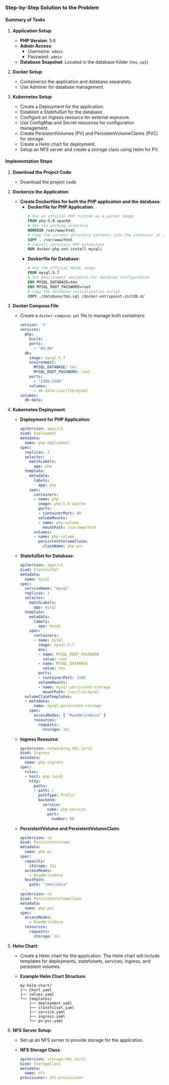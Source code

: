 ### Step-by-Step Solution to the Problem

#### **Summary of Tasks**

1. **Application Setup**:
   - **PHP Version**: 5.6
   - **Admin Access**: 
     - Username: `admin`
     - Password: `admin`
   - **Database Snapshot**: Located in the database folder (`tms.sql`)

2. **Docker Setup**:
   - Containerize the application and database separately.
   - Use Adminer for database management.

3. **Kubernetes Setup**:
   - Create a Deployment for the application.
   - Establish a StatefulSet for the database.
   - Configure an Ingress resource for external exposure.
   - Use ConfigMap and Secret resources for configuration management.
   - Create PersistentVolumes (PV) and PersistentVolumeClaims (PVC) for storage.
   - Create a Helm chart for deployment.
   - Setup an NFS server and create a storage class using Helm for PV.

#### **Implementation Steps**

1. **Download the Project Code**: 
   - Download the project code

2. **Dockerize the Application**:
   - **Create Dockerfiles for both the PHP application and the database**:
     - **Dockerfile for PHP Application**:
       ```dockerfile
       # Use an official PHP runtime as a parent image
       FROM php:5.6-apache
       # Set the working directory
       WORKDIR /var/www/html
       # Copy the current directory contents into the container at /var/www/html
       COPY . /var/www/html
       # Install necessary PHP extensions
       RUN docker-php-ext-install mysqli
       ```
     - **Dockerfile for Database**:
       ```dockerfile
       # Use the official MySQL image
       FROM mysql:5.7
       # Set environment variables for database configuration
       ENV MYSQL_DATABASE=tms
       ENV MYSQL_ROOT_PASSWORD=root
       # Copy the database initialization script
       COPY ./database/tms.sql /docker-entrypoint-initdb.d/
       ```

3. **Docker Compose File**:
   - Create a `docker-compose.yml` file to manage both containers:
     ```yaml
     version: '3'
     services:
       php:
         build: .
         ports:
           - "80:80"
       db:
         image: mysql:5.7
         environment:
           MYSQL_DATABASE: tms
           MYSQL_ROOT_PASSWORD: root
         ports:
           - "3306:3306"
         volumes:
           - db-data:/var/lib/mysql
     volumes:
       db-data:
     ```

4. **Kubernetes Deployment**:
   - **Deployment for PHP Application**:
     ```yaml
     apiVersion: apps/v1
     kind: Deployment
     metadata:
       name: php-deployment
     spec:
       replicas: 3
       selector:
         matchLabels:
           app: php
       template:
         metadata:
           labels:
             app: php
         spec:
           containers:
           - name: php
             image: php:5.6-apache
             ports:
             - containerPort: 80
             volumeMounts:
             - name: php-volume
               mountPath: /var/www/html
           volumes:
           - name: php-volume
             persistentVolumeClaim:
               claimName: php-pvc
     ```

   - **StatefulSet for Database**:
     ```yaml
     apiVersion: apps/v1
     kind: StatefulSet
     metadata:
       name: mysql
     spec:
       serviceName: "mysql"
       replicas: 1
       selector:
         matchLabels:
           app: mysql
       template:
         metadata:
           labels:
             app: mysql
         spec:
           containers:
           - name: mysql
             image: mysql:5.7
             env:
             - name: MYSQL_ROOT_PASSWORD
               value: root
             - name: MYSQL_DATABASE
               value: tms
             ports:
             - containerPort: 3306
             volumeMounts:
             - name: mysql-persistent-storage
               mountPath: /var/lib/mysql
       volumeClaimTemplates:
       - metadata:
           name: mysql-persistent-storage
         spec:
           accessModes: [ "ReadWriteOnce" ]
           resources:
             requests:
               storage: 1Gi
     ```

   - **Ingress Resource**:
     ```yaml
     apiVersion: networking.k8s.io/v1
     kind: Ingress
     metadata:
       name: php-ingress
     spec:
       rules:
       - host: php.local
         http:
           paths:
           - path: /
             pathType: Prefix
             backend:
               service:
                 name: php-service
                 port:
                   number: 80
     ```

   - **PersistentVolume and PersistentVolumeClaim**:
     ```yaml
     apiVersion: v1
     kind: PersistentVolume
     metadata:
       name: php-pv
     spec:
       capacity:
         storage: 1Gi
       accessModes:
         - ReadWriteOnce
       hostPath:
         path: "/mnt/data"
     ---
     apiVersion: v1
     kind: PersistentVolumeClaim
     metadata:
       name: php-pvc
     spec:
       accessModes:
         - ReadWriteOnce
       resources:
         requests:
           storage: 1Gi
     ```

5. **Helm Chart**:
   - Create a Helm chart for the application. The Helm chart will include templates for deployments, statefulsets, services, ingress, and persistent volumes.

   - **Example Helm Chart Structure**:
     ```
     my-helm-chart/
     ├── Chart.yaml
     ├── values.yaml
     └── templates/
         ├── deployment.yaml
         ├── statefulset.yaml
         ├── service.yaml
         ├── ingress.yaml
         └── pv-pvc.yaml
     ```

6. **NFS Server Setup**:
   - Set up an NFS server to provide storage for the application.

   - **NFS Storage Class**:
     ```yaml
     apiVersion: storage.k8s.io/v1
     kind: StorageClass
     metadata:
       name: nfs
     provisioner: nfs-provisioner
     ```

